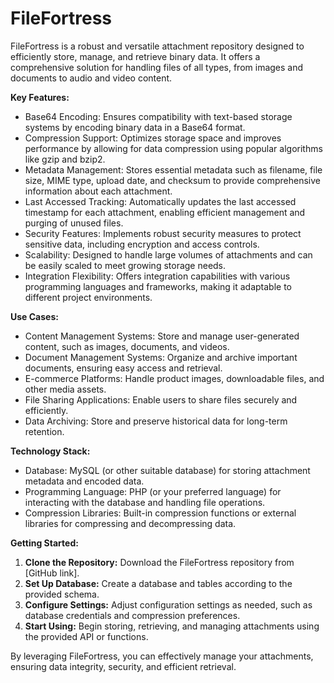 # FileFortress
FileFortress is a robust and versatile attachment repository designed to efficiently store, manage, and retrieve binary data. It offers a comprehensive solution for handling files of all types, from images and documents to audio and video content.

**Key Features:**

* Base64 Encoding: Ensures compatibility with text-based storage systems by encoding binary data in a Base64 format.
* Compression Support: Optimizes storage space and improves performance by allowing for data compression using popular algorithms like gzip and bzip2.
* Metadata Management: Stores essential metadata such as filename, file size, MIME type, upload date, and checksum to provide comprehensive information about each attachment.
* Last Accessed Tracking: Automatically updates the last accessed timestamp for each attachment, enabling efficient management and purging of unused files.
* Security Features: Implements robust security measures to protect sensitive data, including encryption and access controls.
* Scalability: Designed to handle large volumes of attachments and can be easily scaled to meet growing storage needs.
* Integration Flexibility: Offers integration capabilities with various programming languages and frameworks, making it adaptable to different project environments.

**Use Cases:**

* Content Management Systems: Store and manage user-generated content, such as images, documents, and videos.
* Document Management Systems: Organize and archive important documents, ensuring easy access and retrieval.
* E-commerce Platforms: Handle product images, downloadable files, and other media assets.
* File Sharing Applications: Enable users to share files securely and efficiently.
* Data Archiving: Store and preserve historical data for long-term retention.

**Technology Stack:**

* Database: MySQL (or other suitable database) for storing attachment metadata and encoded data.
* Programming Language: PHP (or your preferred language) for interacting with the database and handling file operations.
* Compression Libraries: Built-in compression functions or external libraries for compressing and decompressing data.

**Getting Started:**

1. **Clone the Repository:** Download the FileFortress repository from [GitHub link].
2. **Set Up Database:** Create a database and tables according to the provided schema.
3. **Configure Settings:** Adjust configuration settings as needed, such as database credentials and compression preferences.
4. **Start Using:** Begin storing, retrieving, and managing attachments using the provided API or functions.

By leveraging FileFortress, you can effectively manage your attachments, ensuring data integrity, security, and efficient retrieval.
